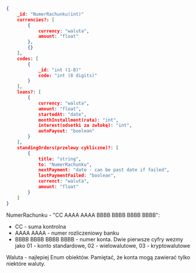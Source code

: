 ```json
{
	_id: "NumerRachunku(int)"
	currencies?: [
		{
			currency: "waluta",
			amount: "float"
		},
		{}
	],
	codes: [
		{
			_id: "int (1-8)"
			code: "int (8 digits)"
		}
	],
	loans?: [
		{
			currency: "waluta",
			amount: "float",
			startedAt: "date",
			monthInstallment(rata): "int",
			interest(odsetki za zwłokę): "int",
			autoPayout: "boolean"
		}
	],
	standingOrders(przelewy cykliczne)?: [
		{
			title: "string",
			to: "NumerRachunku",
			nextPayment: "date - can be past date if failed",
			lastPaymentFailed: "boolean",
			currenct: "waluta",
			amount: "float"
		}
	]
}
```
NumerRachunku - "CC AAAA AAAA BBBB BBBB BBBB BBBB":
*	CC - suma kontrolna
*	AAAA AAAA - numer rozliczeniowy banku
*	BBBB BBBB BBBB BBBB - numer konta. Dwie pierwsze cyfry wezmy jako 01 - konto standardowe, 02 - wielowalutowe, 03 - kryptowalutowe

Waluta - najlepiej Enum obiektów. Pamiętać, że konta mogą zawierać tylko niektóre waluty.